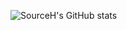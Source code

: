 ![SourceH's GitHub stats](https://github-readme-stats.vercel.app/api?username=sourceh0325&show_icons=true&theme=algolia)

